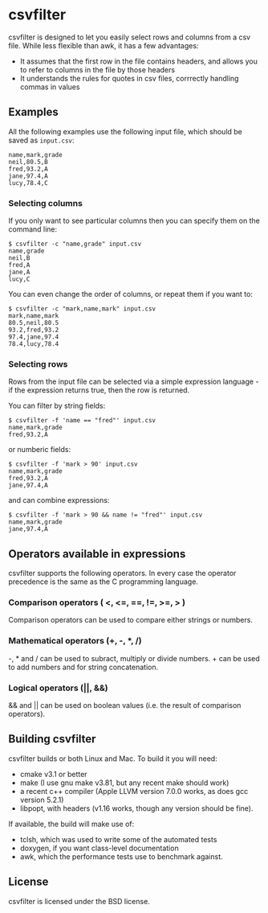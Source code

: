 # csvfilter
csvfilter is designed to let you easily select rows and columns from a csv file. While less flexible than awk, it has a few advantages:
 - It assumes that the first row in the file contains headers, and allows you to refer to columns in the file by those headers
 - It understands the rules for quotes in csv files, corrrectly handling commas in values

## Examples
All the following examples use the following input file, which should be saved as ``input.csv``:
```
name,mark,grade
neil,80.5,B
fred,93.2,A
jane,97.4,A
lucy,78.4,C
```
### Selecting columns
If you only want to see particular columns then you can specify them on the command line:
```
$ csvfilter -c "name,grade" input.csv 
name,grade
neil,B
fred,A
jane,A
lucy,C
```
You can even change the order of columns, or repeat them if you want to:
```
$ csvfilter -c "mark,name,mark" input.csv 
mark,name,mark
80.5,neil,80.5
93.2,fred,93.2
97.4,jane,97.4
78.4,lucy,78.4
```
### Selecting rows

Rows from the input file can be selected via a simple expression language - if the expression returns true, then the row is returned.

You can filter by string fields:
```
$ csvfilter -f 'name == "fred"' input.csv 
name,mark,grade
fred,93.2,A
```
or numberic fields:
```
$ csvfilter -f 'mark > 90' input.csv 
name,mark,grade
fred,93.2,A
jane,97.4,A
```
and can combine expressions:
```
$ csvfilter -f 'mark > 90 && name != "fred"' input.csv 
name,mark,grade
jane,97.4,A
```
## Operators available in expressions
csvfilter supports the following operators. In every case the operator precedence is the same as the C programming language.

### Comparison operators ( <, <=, ==, !=, >=, > )
Comparison operators can be used to compare either strings or numbers.

### Mathematical operators (+, -, *, /)
-, * and / can be used to subract, multiply or divide numbers. + can be used to add numbers and for string concatenation.

### Logical operators (||, &&)
&& and || can be used on boolean values (i.e. the result of comparison operators).

## Building csvfilter
csvfilter builds or both Linux and Mac. To build it you will need:
 * cmake v3.1 or better
 * make (I use gnu make v3.81, but any recent make should work)
 * a recent c++ compiler (Apple LLVM version 7.0.0 works, as does gcc version 5.2.1)
 * libpopt, with headers (v1.16 works, though any version should be fine).

If available, the build will make use of:
 * tclsh, which was used to write some of the automated tests
 * doxygen, if you want class-level documentation
 * awk, which the performance tests use to benchmark against.

## License
csvfilter is licensed under the BSD license.